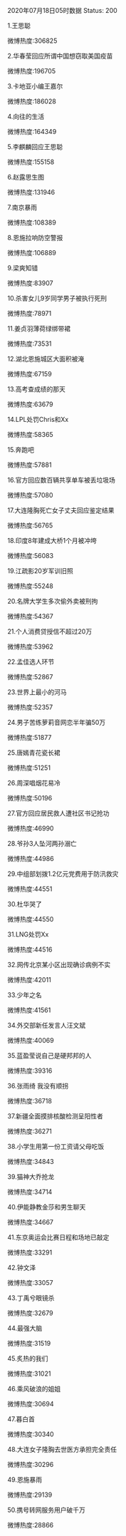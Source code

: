 2020年07月18日05时数据
Status: 200

1.王思聪

微博热度:306825

2.华春莹回应所谓中国想窃取美国疫苗

微博热度:196705

3.卡地亚小编王嘉尔

微博热度:186028

4.向往的生活

微博热度:164349

5.李麒麟回应王思聪

微博热度:155158

6.赵露思生图

微博热度:131946

7.南京暴雨

微博热度:108389

8.恩施拉响防空警报

微博热度:106889

9.梁爽知错

微博热度:83907

10.杀害女儿9岁同学男子被执行死刑

微博热度:78971

11.姜贞羽薄荷绿绑带裙

微博热度:73531

12.湖北恩施城区大面积被淹

微博热度:67159

13.高考查成绩的那天

微博热度:63679

14.LPL处罚Chris和Xx

微博热度:58365

15.奔跑吧

微博热度:57881

16.官方回应数百辆共享单车被丢垃圾场

微博热度:57080

17.大连隆胸死亡女子丈夫回应鉴定结果

微博热度:56765

18.印度8年建成大桥1个月被冲垮

微博热度:56083

19.江疏影20岁军训旧照

微博热度:55248

20.名牌大学生多次偷外卖被刑拘

微博热度:54367

21.个人消费贷授信不超过20万

微博热度:53962

22.孟佳选人环节

微博热度:52867

23.世界上最小的河马

微博热度:52357

24.男子苦练萝莉音网恋半年骗50万

微博热度:51877

25.唐嫣青花瓷长裙

微博热度:51251

26.周深唱烟花易冷

微博热度:50196

27.官方回应居民救人遭社区书记抢功

微博热度:46990

28.爷孙3人坠河两孙溺亡

微博热度:44986

29.中组部划拨1.2亿元党费用于防汛救灾

微博热度:44551

30.杜华哭了

微博热度:44550

31.LNG处罚Xx

微博热度:44516

32.网传北京某小区出现确诊病例不实

微博热度:42011

33.少年之名

微博热度:41561

34.外交部新任发言人汪文斌

微博热度:40069

35.蓝盈莹说自己是硬邦邦的人

微博热度:39316

36.张雨绮 我没有顺拐

微博热度:36718

37.新疆全面摸排核酸检测呈阳性者

微博热度:36271

38.小学生用第一份工资请父母吃饭

微博热度:34843

39.猫神大乔抢龙

微博热度:34714

40.伊能静教金莎和男生聊天

微博热度:34667

41.东京奥运会比赛日程和场地已敲定

微博热度:33291

42.钟文泽

微博热度:33057

43.丁禹兮眼镜杀

微博热度:32679

44.最强大脑

微博热度:31519

45.炙热的我们

微博热度:31021

46.乘风破浪的姐姐

微博热度:30694

47.暮白首

微博热度:30340

48.大连女子隆胸去世医方承担完全责任

微博热度:30296

49.恩施暴雨

微博热度:29139

50.携号转网服务用户破千万

微博热度:28866

